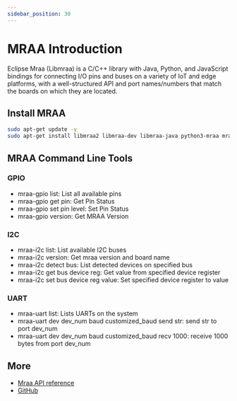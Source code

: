 ```yaml
---
sidebar_position: 30
---
```


# MRAA Introduction

Eclipse Mraa (Libmraa) is a C/C++ library with Java, Python, and JavaScript bindings for connecting I/O pins and buses on a variety of IoT and edge platforms, with a well-structured API and port names/numbers that match the boards on which they are located.

## Install MRAA

```bash
sudo apt-get update -y
sudo apt-get install libmraa2 libmraa-dev libmraa-java python3-mraa mraa-tools -y
```

## MRAA Command Line Tools

### GPIO

- mraa-gpio list: List all available pins
- mraa-gpio get pin: Get Pin Status
- mraa-gpio set pin level: Set Pin Status
- mraa-gpio version: Get MRAA Version

### I2C

- mraa-i2c list: List available I2C buses
- mraa-i2c version: Get mraa version and board name
- mraa-i2c detect bus: List detected devices on specified bus
- mraa-i2c get bus device reg: Get value from specified device register
- mraa-i2c set bus device reg value: Set specified device register to value

### UART

- mraa-uart list: Lists UARTs on the system
- mraa-uart dev dev_num baud customized_baud send str: send str to port dev_num
- mraa-uart dev dev_num baud customized_baud recv 1000: receive 1000 bytes from port dev_num

## More

- [Mraa API reference](https://iotdk.intel.com/docs/master/mraa/index.html)
- [GitHub](https://github.com/eclipse/mraa)
